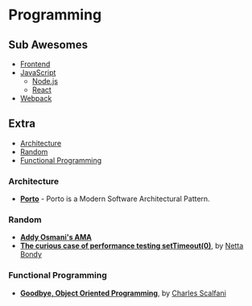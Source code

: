 # Programming

## Sub Awesomes

<!-- prettier-ignore-start -->

- [Frontend](frontend.md)
- [JavaScript](javascript/index.md)
  - [Node.js](javascript/Node.md)
  - [React](javascript/React.md)
- [Webpack](Webpack.md)

## Extra

<!-- TOC depthFrom:3 -->

- [Architecture](#architecture)
- [Random](#random)
- [Functional Programming](#functional-programming)

<!-- /TOC -->

<!-- prettier-ignore-end -->

### Architecture

- **[Porto](https://github.com/Mahmoudz/Porto)** - Porto is a Modern Software Architectural Pattern.

### Random

- **[Addy Osmani's AMA](https://dev.to/addyosmani/im-addy-osmani-ask-me-anything-596c/comments)**
- **[The curious case of performance testing setTimeout(0)](https://medium.freecodecamp.org/the-curious-case-of-performance-testing-settimeout-0-347059a28acf)**, by [Netta Bondy](https://medium.freecodecamp.org/@NettaB)

### Functional Programming

- **[Goodbye, Object Oriented Programming](https://medium.com/@cscalfani/goodbye-object-oriented-programming-a59cda4c0e53)**, by [Charles Scalfani](https://medium.com/@cscalfani)
